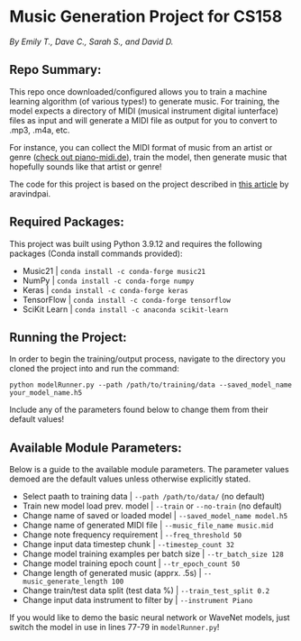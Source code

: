# Music Generation Project for CS158
*By Emily T., Dave C., Sarah S., and David D.*

## Repo Summary:
This repo once downloaded/configured allows you to train a machine learning algorithm (of various types!) to generate music. For training, the model expects a directory of MIDI (musical instrument digital iunterface) files as input and will generate a MIDI file as output for you to convert to .mp3, .m4a, etc.

For instance, you can collect the MIDI format of music from an artist or genre ([check out piano-midi.de](http://www.piano-midi.de/midi_files.htm)), train the model, then generate music that hopefully sounds like that artist or genre!

The code for this project is based on the project described in [this article](https://www.analyticsvidhya.com/blog/2020/01/how-to-perform-automatic-music-generation/) by aravindpai.

## Required Packages:
This project was built using Python 3.9.12 and requires the following packages (Conda install commands provided):
* Music21 | `conda install -c conda-forge music21`
* NumPy | `conda install -c conda-forge numpy`
* Keras | `conda install -c conda-forge keras`
* TensorFlow | `conda install -c conda-forge tensorflow`
* SciKit Learn | `conda install -c anaconda scikit-learn`

## Running the Project:
In order to begin the training/output process, navigate to the directory you cloned the project into and run the command:
```
python modelRunner.py --path /path/to/training/data --saved_model_name your_model_name.h5
```

Include any of the parameters found below to change them from their default values!

## Available Module Parameters:
Below is a guide to the available module parameters. The parameter values demoed are the default values unless otherwise explicitly stated.

* Select paath to training data | `--path /path/to/data/` (no default)
* Train new model load prev. model | `--train` or `--no-train` (no default)
* Change name of saved or loaded model | `--saved_model_name model.h5` 
* Change name of generated MIDI file | `--music_file_name music.mid`
* Change note frequency requirement | `--freq_threshold 50`
* Change input data timestep chunk | `--timestep_count 32`
* Change model training examples per batch size | `--tr_batch_size 128`
* Change model training epoch count | `--tr_epoch_count 50`
* Change length of generated music (apprx. .5s) | `--music_generate_length 100`
* Change train/test data split (test data %) | `--train_test_split 0.2`
* Change input data instrument to filter by | `--instrument Piano`

If you would like to demo the basic neural network or WaveNet models, just switch the model in use in lines 77-79 in `modelRunner.py`!
